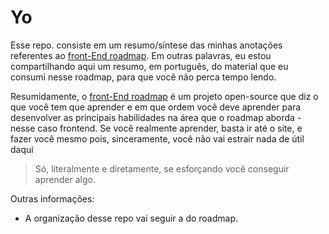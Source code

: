 # Yo

Esse repo. consiste em um resumo/síntese das minhas anotações referentes ao [front-End roadmap](https://roadmap.sh/frontend).
Em outras palavras, eu estou compartilhando aqui um resumo, em português, do material que eu consumi nesse roadmap, para que você não perca tempo lendo.

Resumidamente, o [front-End roadmap](https://roadmap.sh/frontend) é um projeto open-source que diz o que você tem que aprender e em que ordem você deve aprender para desenvolver as principais habilidades na área que o roadmap aborda - nesse caso frontend. Se você realmente aprender, basta ir até o site, e fazer você mesmo pois, sinceramente, você não vai estrair nada de útil daqui

> Só, literalmente e diretamente, se esforçando você conseguir aprender algo.

Outras informações:

- A organização desse repo vai seguir a do roadmap.
